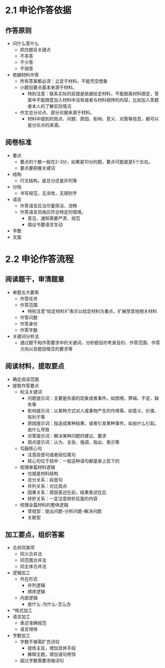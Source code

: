 # 2.1 申论作答依据
## 作答原则
+ 问什么答什么
    - 抓住题目关键点
    - 不多答
    - 不少答
    - 不错答
+ 依据材料作答
    - 所有答案都必须：立足于材料，不能凭空想象
    - 小题目要点基本来源于材料。
        * 特别注意：联系实际的前提是依据给定材料，不能脱离材料限定，答案中不能随意加入材料中没有或者与材料相悖的内容，比如加入答题者本人的了解实际情况
    - 作文总分论点、部分论据来源于材料。
        * 材料中提到的观点、问题、原因、影响、意义、对策等信息，都可以是分论点的来源。

## 阅卷标准
+ 要点
    - 要点的个数一般在2-3分，如果是10分的题，要点可能就是5个左右。
    - 要点要把握关键词
+ 结构
    - 行文结构，是总分还是并列等
+ 分档
    - 书写规范，无涂改，无错别字
+ 语言
    - 作答语言应当尽量简洁、流畅
    - 作答语言风格应符合特定的情境。
        * 意见、通知需要严肃、规范
        * 倡议书要语言生动
+ 字数
+ 文面

# 2.2 申论作答流程
## 阅读题干，审清题意
+ 审题五大要素
    - 作答任务
    - 作答范围
        * 特别注意“给定材料X”表示以给定材料为重点，扩展至其他相关材料
    - 作答问数
    - 作答身份
    - 作答字数
+ 关键词分析法
    - 通过题干和作答要求中的关键词，分析题目的考查目的、作答范围、作答方向以及题目暗含的要求等

## 阅读材料，提取要点
+ 确定阅读范围
+ 提取作答要点
    - 标注关键词
        * 问题提示词：主要是负面的现象或者事件。如困境、弊端、不足、缺失等
        * 影响提示词：以某种方式对人或事物产生的作用等。如意义、价值、有利于等
        * 原因提示词：指造成某种结果，或者引发某种事件。如由什么引起，由什么导致
        * 对策提示词：解决某种问题的建议、要求
        * 观点提示词：认为、主张、强调、指出、表示等
    - 勾画核心句
        * 注意段首句或者段位尾句
        * 核心句位于段中：一般这种语句都是承上启下的
    - 梳理单篇材料逻辑
        * 也就是材料结构
        * 总分关系：段首句
        * 并列关系：对比观点
        * 因果关系：原因表述在前，结果表述在后
        * 转折关系：一定注意转折后面的内容
    - 梳理全篇材料的整体逻辑
        * 常规型：提出问题-分析问题-解决问题
        * 关联型

## 加工要点，组织答案
+ 合并同类项
    - 同义合并法
    - 同范围合并法
    - 同主体合并法
+ 逻辑加工
    - 外在形式
        * 并列逻辑
        * 顺序逻辑
    - 内部逻辑
        * 是什么-为什么-怎么办
+ *格式加工
+ 语言加工
    - 表述准确规范
    - 语言得体
+ 字数加工
    - 字数不够需扩充词句
        * 提炼主旨，增加具体手段
        * 解释主题，增加语句修饰
    - 超过字数需要浓缩词句

### 
